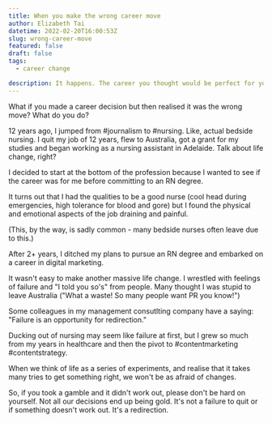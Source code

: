 ```yaml
---
title: When you make the wrong career move
author: Elizabeth Tai
datetime: 2022-02-20T16:00:53Z
slug: wrong-career-move
featured: false
draft: false
tags:
  - career change

description: It happens. The career you thought would be perfect for you turns out to be a disaster. What do after.
---
```


What if you made a career decision but then realised it was the wrong move? What do you do?

12 years ago, I jumped from #journalism to #nursing. Like, actual bedside nursing. I quit my job of 12 years, flew to Australia, got a grant for my studies and began working as a nursing assistant in Adelaide. Talk about life change, right?

I decided to start at the bottom of the profession because I wanted to see if the career was for me before committing to an RN degree.

It turns out that I had the qualities to be a good nurse (cool head during emergencies, high tolerance for blood and gore) but I found the physical and emotional aspects of the job draining and painful.

(This, by the way, is sadly common - many bedside nurses often leave due to this.)

After 2+ years, I ditched my plans to pursue an RN degree and embarked on a career in digital marketing.

It wasn't easy to make another massive life change. I wrestled with feelings of failure and "I told you so's" from people. Many thought I was stupid to leave Australia ("What a waste! So many people want PR you know!")

Some colleagues in my management consutlting company have a saying: "Failure is an opportunity for redirection."

Ducking out of nursing may seem like failure at first, but I grew so much from my years in healthcare and then the pivot to #contentmarketing #contentstrategy.

When we think of life as a series of experiments, and realise that it takes many tries to get something right, we won't be as afraid of changes.

So, if you took a gamble and it didn't work out, please don't be hard on yourself. Not all our decisions end up being gold.
It's not a failure to quit or if something doesn't work out. It's a redirection.
